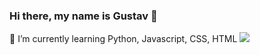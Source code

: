 ### Hi there, my name is Gustav 👋
🌱 I’m currently learning Python, Javascript, CSS, HTML
<img src="https://img.shields.io/badge/Steam-000000?style=for-the-badge&logo=steam&logoColor=white" />
<!--
**dgguus/dgguus** is a ✨ _special_ ✨ repository because its `README.md` (this file) appears on your GitHub profile.
Here are some ideas to get you started:

- 🔭 I’m currently working on ...
- 🌱 I’m currently learning ...
- 👯 I’m looking to collaborate on ...
- 🤔 I’m looking for help with ...
- 💬 Ask me about ...
- 📫 How to reach me: ...
- 😄 Pronouns: ...
- ⚡ Fun fact: ...
-->
